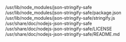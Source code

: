 /usr/lib/node\_modules/json-stringify-safe  
/usr/lib/node\_modules/json-stringify-safe/package.json  
/usr/lib/node\_modules/json-stringify-safe/stringify.js  
/usr/share/doc/nodejs-json-stringify-safe  
/usr/share/doc/nodejs-json-stringify-safe/LICENSE  
/usr/share/doc/nodejs-json-stringify-safe/README.md  
